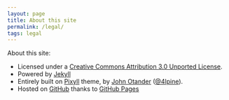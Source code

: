 ```yaml
---
layout: page
title: About this site
permalink: /legal/
tags: legal
---
```


About this site:
- Licensed under a [Creative Commons Attribution 3.0 Unported License](http://creativecommons.org/licenses/by/3.0/deed.en_US).
- Powered by [Jekyll](http://jekyllrb.com/ "Jekyll")
- Entirely built on [Pixyll](http://pixyll.com/ "Pixyll") theme, by [John Otander](http://johnotander.com) ([@4lpine](https://twitter.com/4lpine)).
- Hosted on [GitHub](http://github.com/underscorenico/underscorenico.github.io "This site hosted on GitHub") thanks to [GitHub Pages](http://pages.github.com/ "GitHub Pages")

